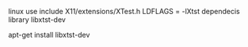 linux use include X11/extensions/XTest.h LDFLAGS = -lXtst dependecis library libxtst-dev

apt-get install libxtst-dev
